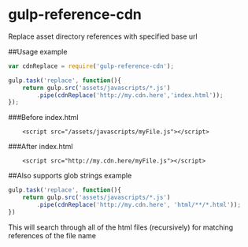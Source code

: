 # gulp-reference-cdn
Replace asset directory references with specified base url

##Usage
example

```javascript
var cdnReplace = require('gulp-reference-cdn');

gulp.task('replace', function(){
	return gulp.src('assets/javascripts/*.js')
		.pipe(cdnReplace('http://my.cdn.here','index.html'));
});
```

###Before
index.html

```
	<script src="/assets/javascripts/myFile.js"></script>
```

###After
index.html

```
	<script src="http://my.cdn.here/myFile.js"></script>
```

##Also supports glob strings
example

```javascript
gulp.task('replace', function(){
	return gulp.src('assets/javascripts/*.js')
		.pipe(cdnReplace('http://my.cdn.here', 'html/**/*.html'));
})

```

This will search through all of the html files (recursively) for matching references of the file name